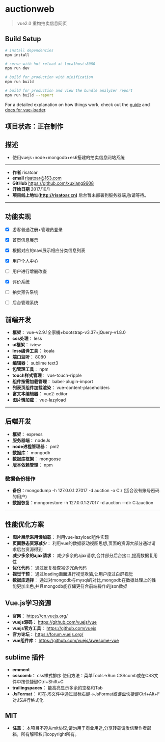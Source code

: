 # auctionweb

> vue2.0 重构拍卖信息网页

## Build Setup

``` bash
# install dependencies
npm install

# serve with hot reload at localhost:8080
npm run dev

# build for production with minification
npm run build

# build for production and view the bundle analyzer report
npm run build --report
```

For a detailed explanation on how things work, check out the [guide](http://vuejs-templates.github.io/webpack/) and [docs for vue-loader](http://vuejs.github.io/vue-loader).

## 项目状态：正在制作
## 描述
- 使用vuejs+node+mongodb+es6搭建的拍卖信息网站系统
 -------------------
- **作者**   risatoar
- **email** risatoar@163.com
- **GitHub** https://github.com/xuxiang9608
- **开始日期**  2017/10/1
- **项目线上地址(http://risatoar.cn)**
	后台暂未部署到服务器端,敬请等待。
 -------------------

## 功能实现
- [x] 游客普通注册+管理员登录
- [x] 首页信息展示
- [x] 根据对应的navi展示相应分类信息列表
- [x] 用户个人中心
- [ ] 用户进行增删改查
- [x] 评价系统
- [ ] 拍卖预告系统
- [ ] 后台管理系统


## 前端开发
- **框架**： vue-v2.9.1全家桶+bootstrap-v3.37+jQuery-v1.8.0
- **css处理**： less
- **ui框架**：  iview
- **less编译工具**： koala
- **端口监听**： 8080
- **编辑器**：  sublime text3
- **包管理工具**：  npm
- **touch样式管理**：  vue-touch-ripple
- **组件按需加载管理**：  babel-plugin-import
- **列表页组件加载渲染**：  vue-content-placeholders
- **富文本编辑器**：  vue2-editor
- **图片懒加载**：  vue-lazyload
 -------------------

## 后端开发
- **框架**： express
- **服务器端**：  nodeJs
- **node进程管理器**：  pm2
- **数据库**：  mongodb
- **数据库框架**： mongoose
- **版本依赖管理**：  npm

### 数据备份操作
- **备份**：mongodump -h 127.0.0.1:27017 -d auction -o C:\ (适合没有账号密码的用户)
- **数据恢复**：mongorestore  -h 127.0.0.1:27017 -d auction --dir C:\auction
 -------------------

## 性能优化方案
- **图片展示采用懒加载**： 利用vue-lazyload组件实现
- **页面静态资源减少**： 利用vue的数据驱动视图思想,页面的资源大部分通过请求后台资源得到
- **减少多余的ajax请求**： 减少多余的ajax请求,合并部分后台接口,提高数据复用性
- **优化代码**： 通过反复检查减少冗余代码
- **视觉干预**： 通过loading画面进行视觉欺骗,让用户度过白屏视觉
- **数据库选择**： 通过对mongodb与mysql的对比,mongodb在数据处理上的性能更加出色,并且mongodb能存储更符合前端操作的json数据


## Vue.js学习资源
- **官网**：  https://cn.vuejs.org/
- **vuejs源码**：  https://github.com/vuejs/vue
- **vuejs官方工具**：  https://github.com/vuejs
- **官方论坛**：  https://forum.vuejs.org/
- **vue组件库**：  https://github.com/vuejs/awesome-vue

## sublime 插件
- **emment**
- **csscomb**： css样式排序 使用方法：菜单Tools->Run CSScomb或在CSS文件中按快捷键Ctrl+Shift+C
- **trailingspaces**： 能高亮显示多余的空格和Tab
- **JsFormat**： 可在JS文件中通过鼠标右键->JsFormat或键盘快捷键Ctrl+Alt+F对JS进行格式化

## MIT
- **注意**： 本项目不遵从mit协议,请勿用于商业用途,分享转载请发信至作者邮箱，所有解释权归copyright所有。

